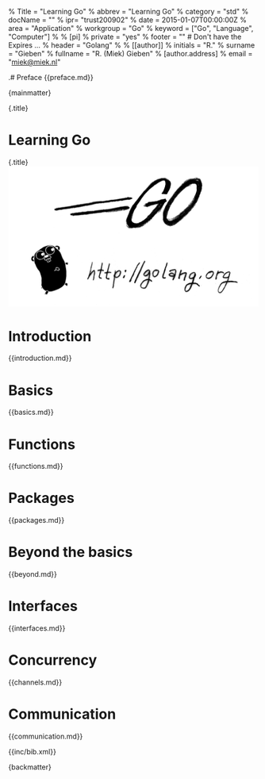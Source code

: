 % Title = "Learning Go"
% abbrev = "Learning Go"
% category = "std"
% docName = ""
% ipr= "trust200902"
% date = 2015-01-07T00:00:00Z
% area = "Application"
% workgroup = "Go"
% keyword = ["Go", "Language", "Computer"]
%
% [pi]
% private = "yes"
% footer = "" # Don't have the Expires ...
% header = "Golang"
%
% [[author]]
% initials = "R."
% surname  = "Gieben"
% fullname = "R. (Miek) Gieben"
%   [author.address]
%   email = "miek@miek.nl"

.# Preface
{{preface.md}}

{mainmatter}

{.title}
# Learning Go
{.title}
![](fig/bumper-inverse.png)


# Introduction
{{introduction.md}}


# Basics
{{basics.md}}


# Functions
{{functions.md}}


# Packages
{{packages.md}}


# Beyond the basics
{{beyond.md}}


# Interfaces
{{interfaces.md}}


# Concurrency
{{channels.md}}


# Communication
{{communication.md}}


{{inc/bib.xml}}


{backmatter}
